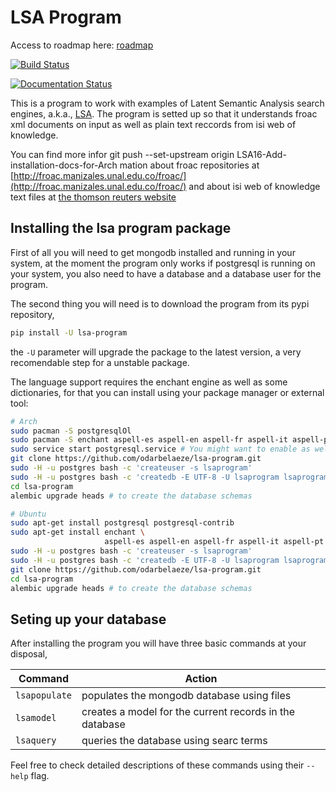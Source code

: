 # LSA Program

Access to roadmap here: [roadmap](https://www.lucidchart.com/invitations/accept/61d72a6b-d843-42b5-b54a-22c7f85e84d3)

[![Build Status](https://travis-ci.org/odarbelaeze/lsa-program.svg?branch=master)](https://travis-ci.org/odarbelaeze/lsa-program)

[![Documentation Status](https://readthedocs.org/projects/lsa-program/badge/?version=latest)](http://lsa-program.readthedocs.org/en/latest/?badge=latest)

This is a program to work with examples of Latent Semantic Analysis search
engines, a.k.a., [LSA](https://en.wikipedia.org/wiki/Latent_semantic_analysis).
The program is setted up so that it understands froac xml documents on input
as well as plain text reccords from isi web of knowledge.

You can find more infor    git push --set-upstream origin LSA16-Add-installation-docs-for-Arch
mation about froac repositories at
[http://froac.manizales.unal.edu.co/froac/](http://froac.manizales.unal.edu.co/froac/)
and about isi web of knowledge text files at
[the thomson reuters website](http://images.webofknowledge.com/WOK46/help/WOK/h_ml_options.html)

## Installing the lsa program package

First of all you will need to get mongodb installed and running in your system,
at the moment the program only works if postgresql is running on your system,
you also need to have a database and a database user for the program.

The second thing you will need is to download the program from its pypi
repository,

```bash
pip install -U lsa-program
```

the `-U` parameter will upgrade the package to the latest version, a very
recomendable step for a unstable package.

The language support requires the enchant engine as well as some dictionaries,
for that you can install using your package manager or external tool:

```bash
# Arch
sudo pacman -S postgresqlOl
sudo pacman -S enchant aspell-es aspell-en aspell-fr aspell-it aspell-pt
sudo service start postgresql.service # You might want to enable as well
git clone https://github.com/odarbelaeze/lsa-program.git
sudo -H -u postgres bash -c 'createuser -s lsaprogram'
sudo -H -u postgres bash -c 'createdb -E UTF-8 -U lsaprogram lsaprogram'
cd lsa-program
alembic upgrade heads # to create the database schemas
```

```bash
# Ubuntu
sudo apt-get install postgresql postgresql-contrib
sudo apt-get install enchant \
                     aspell-es aspell-en aspell-fr aspell-it aspell-pt
sudo -H -u postgres bash -c 'createuser -s lsaprogram'
sudo -H -u postgres bash -c 'createdb -E UTF-8 -U lsaprogram lsaprogram'
git clone https://github.com/odarbelaeze/lsa-program.git
cd lsa-program
alembic upgrade heads # to create the database schemas
```

## Seting up your database

After installing the program you will have three basic commands at your
disposal,

Command         | Action
--------------- | -------------------------------------------------------
`lsapopulate`   | populates the mongodb database using files
`lsamodel`      | creates a model for the current records in the database
`lsaquery`      | queries the database using searc terms

Feel free to check detailed descriptions of these commands using their
`--help` flag.
